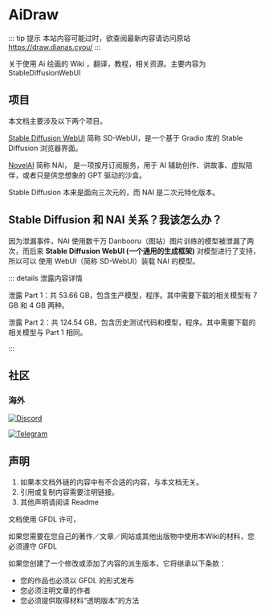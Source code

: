 <script setup>
import Actions from './components/Actions.vue'
</script>

# AiDraw

::: tip 提示
本站内容可能过时，欲查阅最新内容请访问原站 https://draw.dianas.cyou/
:::

关于使用 Ai 绘画的 Wiki ，翻译，教程，相关资源。主要内容为 StableDiffusionWebUI

<Actions />

## 项目

本文档主要涉及以下两个项目。

[Stable Diffusion WebUI](https://github.com/AUTOMATIC1111/stable-diffusion-webui) 简称 SD-WebUI，是一个基于 Gradio 库的 Stable Diffusion 浏览器界面。

[NovelAI](https://novelai.net/) 简称 NAI， 是一项按月订阅服务，用于 AI 辅助创作、讲故事、虚拟陪伴，或者只是供您想象的 GPT 驱动的沙盒。

Stable Diffusion 本来是面向三次元的，而 NAI 是二次元特化版本。

## Stable Diffusion 和 NAI 关系？我该怎么办？

因为泄漏事件，NAI 使用数千万 Danbooru（图站）图片训练的模型被泄漏了两次，而后来 **Stable Diffusion WebUI (一个通用的生成框架)** 对模型进行了支持，所以可以 使用 WebUI（简称 SD-WebUI）装载 NAI 的模型。

::: details 泄露内容详情

泄露 Part 1：共 53.66 GB，包含生产模型，程序。其中需要下载的相关模型有 7 GB 和 4 GB 两种。

泄露 Part 2：共 124.54 GB，包含历史测试代码和模型，程序。其中需要下载的相关模型与 Part 1 相同。

:::

## 社区

### 海外

<p>
    <a href="https://discord.gg/vhsArSSA6K">
        <img src="https://img.shields.io/discord/1033769426216046622?color=blue&label=Discord_Ai%E7%BB%98%E7%94%BB%E4%B8%AD%E6%96%87%E7%BB%84" alt="Discord"/>
    </a>
</p>
<p>
    <a href="https://t.me/StableDiffusion_CN">
        <img src="https://img.shields.io/badge/Telegram-Group-blue" alt="Telegram"/>
    </a>
</p>

## 声明

1. 如果本文档外链的内容中有不合适的内容，与本文档无关。
2. 引用或复制内容需要注明链接。
3. 其他声明请阅读 Readme

文档使用 GFDL 许可，

如果您需要在您自己的著作／文章／网站或其他出版物中使用本Wiki的材料，您必须遵守 GFDL

如果您创建了一个修改或添加了内容的派生版本，它将继承以下条款：

-   您的作品也必须以 GFDL 的形式发布
-   您必须注明文章的作者
-   您必须提供取得材料“透明版本”的方法
